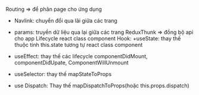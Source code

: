 Routing => để phân page cho ứng dụng

- Navlink: chuyển đổi qua lãi giữa các trang
- params: truyền dữ liệu qua lại giữa các trang
  ReduxThunk => đồng bộ api cho app
  Lifecycle react class component
  Hook:
  +useState: thay thế thuộc tính this.state tương tự react class component

- useEffect: thay thế các lifecycle componentDidMount, componentDiđUpate, ComponentWillUnmount
- useSelector: thay thế mapStateToProps
- use Dispatch: Thay thế mapDispatchToProps(hoặc this.props.dispatch)
